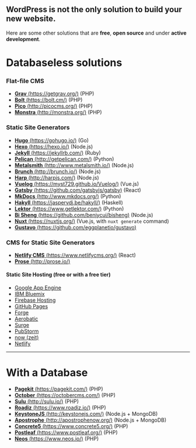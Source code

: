 ## WordPress is not the only solution to build your new website.

Here are some other solutions that are **free**, **open source** and under **active development**.

# Databaseless solutions

### Flat-file CMS
-   [**Grav** (https://getgrav.org/)](https://getgrav.org/) (PHP)
-   [**Bolt** (https://bolt.cm/)](https://bolt.cm/) (PHP)
-   [**Pico** (http://picocms.org/)](http://picocms.org/) (PHP)
-   [**Monstra** (http://monstra.org/)](http://monstra.org/) (PHP)

### Static Site Generators
-   [**Hugo** (https://gohugo.io/)](http://gohugo.io/) (Go)
-   [**Hexo** (https://hexo.io/)](https://hexo.io/) (Node.js)
-   [**Jekyll** (https://jekyllrb.com/)](https://jekyllrb.com/) (Ruby)
-   [**Pelican** (http://getpelican.com/)](http://getpelican.com/) (Python)
-   [**Metalsmith** (http://www.metalsmith.io/)](http://www.metalsmith.io/) (Node.js)
-   [**Brunch** (http://brunch.io/)](http://brunch.io/) (Node.js)
-   [**Harp** (http://harpjs.com/)](http://harpjs.com/) (Node.js)
-   [**Vuelog** (https://myst729.github.io/Vuelog/)](https://myst729.github.io/Vuelog/) (Vue.js)
-   [**Gatsby** (https://github.com/gatsbyjs/gatsby)](https://github.com/gatsbyjs/gatsby) (React)
-   [**MkDocs** (http://www.mkdocs.org/)](http://www.mkdocs.org/) (Python)
-   [**Hakyll** (https://jaspervdj.be/hakyll/)](https://jaspervdj.be/hakyll/) (Haskell)
-   [**Lektor** (https://www.getlektor.com/)](https://www.getlektor.com/) (Python)
-   [**Bi Sheng** (https://github.com/benjycui/bisheng)](https://github.com/benjycui/bisheng) (Node.js)
-   [**Nuxt** (https://nuxtjs.org/)](https://nuxtjs.org/) (Vue.js, with `nuxt generate` command)
-   [**Gustavo** (https://github.com/eggplanetio/gustavo)](https://github.com/eggplanetio/gustavo)

### CMS for Static Site Generators
-   [**Netlify CMS** (https://www.netlifycms.org/)](https://www.netlifycms.org/) (React)
-   [**Prose** (http://prose.io/)](http://prose.io/)

#### Static Site Hosting (free or with a free tier) 
-   [Google App Engine](https://cloud.google.com/appengine/)
-   [IBM Bluemix](https://console.ng.bluemix.net/)
-   [Firebase Hosting](https://firebase.google.com/docs/hosting/)
-   [GitHub Pages](https://pages.github.com/)
-   [Forge](https://getforge.com/)
-   [Aerobatic](https://www.aerobatic.com/)
-   [Surge](https://surge.sh/)
-   [PubStorm](http://www.pubstorm.com/)
-   [now (zeit)](https://zeit.co/)
-   [Netlify](https://www.netlify.com/)

------

# With a Database
-   [**Pagekit** (https://pagekit.com/)](https://pagekit.com/) (PHP)
-   [**October** (https://octobercms.com/)](https://octobercms.com/) (PHP)
-   [**Sulu** (http://sulu.io/)](http://sulu.io/) (PHP)
-   [**Roadiz** (https://www.roadiz.io/)](https://www.roadiz.io/) (PHP)
-   [**KeystoneJS** (http://keystonejs.com/)](http://keystonejs.com/) (Node.js + MongoDB)
-   [**Apostrophe** (http://apostrophenow.org/)](http://apostrophenow.org/) (Node.js + MongoDB)
-   [**Concrete5** (https://www.concrete5.org/)](https://www.concrete5.org/) (PHP)
-   [**Postleaf** (https://www.postleaf.org/)](https://www.postleaf.org/) (PHP)
-   [**Neos** (https://www.neos.io/)](https://www.neos.io/) (PHP)
